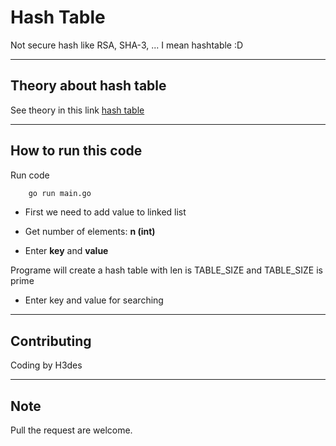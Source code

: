 # Hash Table

Not secure hash like RSA, SHA-3, ... I mean hashtable :D

------------------

## Theory about hash table

See theory in this link [hash table](https://disco-jitterbug-2eb.notion.site/Hash-map-5d8b73e6636e41c48494f96b4ad6b1ad)

-----------------------

## How to run this code

Run code 

```bash
    go run main.go
```

- First we need to add value to linked list

- Get number of elements: **n (int)**

- Enter **key** and **value**

Programe will create a hash table with len is TABLE_SIZE and TABLE_SIZE is prime 

- Enter key and value for searching

-----------------


## Contributing
Coding by H3des

--------------

## Note
Pull the request are welcome.
